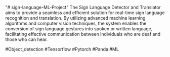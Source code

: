 "# sign-language-ML-Project" 
The Sign Language Detector and Translator aims to provide a seamless and efficient solution for real-time sign language recognition and translation. By utilizing advanced machine learning algorithms and computer vision techniques, the system enables the conversion of sign language gestures into spoken or written language, facilitating effective communication between individuals who are deaf and those who can hear.

#Object_detection #Tensorflow #Pytorch #Panda #ML
